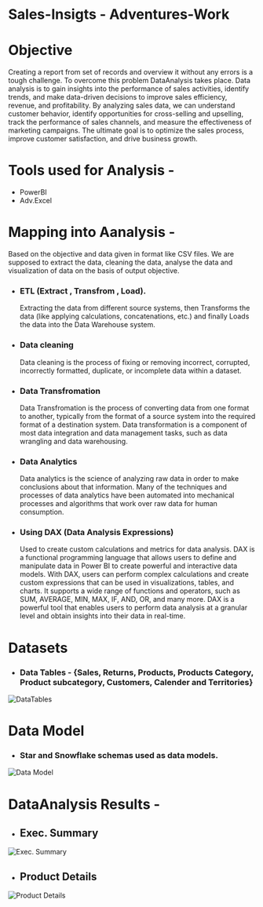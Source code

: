 # Sales-Insigts - Adventures-Work

# Objective
Creating a report from set of records and overview it without any errors is a tough challenge.
To overcome this problem DataAnalysis takes place. Data analysis is to gain insights into the performance of sales activities, identify trends, and make data-driven decisions to improve sales efficiency, revenue, and profitability. By analyzing sales data, we can understand customer behavior, identify opportunities for cross-selling and upselling, track the performance of sales channels, and measure the effectiveness of marketing campaigns. The ultimate goal is to optimize the sales process, improve customer satisfaction, and drive business growth.

 # Tools used for Analysis -
 
 - PowerBI
 - Adv.Excel

 # Mapping into Aanalysis -
 
 Based on the objective and data given in format like CSV files. We are supposed to extract the data, 
 cleaning the data, analyse the data and visualization of data on the basis of output objective.
 
 - ### ETL (Extract , Transfrom , Load).
   Extracting the data from different source systems, then Transforms the data (like applying calculations, concatenations, etc.) 
   and finally Loads the data into the Data Warehouse system.
 - ### Data cleaning 
   Data cleaning is the process of fixing or removing incorrect, corrupted, incorrectly formatted, duplicate, or incomplete data 
   within a dataset.
 - ### Data Transfromation
   Data Transfromation is the process of converting data from one format to another, typically from the format of a source system 
   into the required format of a destination system. Data transformation is a component of most data integration and data management
   tasks, such as data wrangling and data warehousing.
 - ### Data Analytics
   Data analytics is the science of analyzing raw data in order to make conclusions about that information. Many of the techniques and 
   processes of data analytics have been automated into mechanical processes and algorithms that work over raw data for human consumption.
 - ### Using DAX (Data Analysis Expressions)
   Used to create custom calculations and metrics for data analysis. DAX is a functional programming language that allows users to define and manipulate data in Power    BI to create powerful and interactive data models.
   With DAX, users can perform complex calculations and create custom expressions that can be used in visualizations, tables, and charts. It supports a wide range of
   functions and operators, such as SUM, AVERAGE, MIN, MAX, IF, AND, OR, and many more. DAX is a powerful tool that enables users to perform data analysis at a 
   granular level and obtain insights into their data in real-time.
 
 
 # Datasets 
 - ### Data Tables - {Sales, Returns, Products, Products Category, Product subcategory, Customers, Calender and Territories}
 ![DataTables](https://user-images.githubusercontent.com/83942809/236431233-8c3cdb04-7e22-437f-8642-040e02b4a9c1.png)

# Data Model

- ### Star and Snowflake schemas used as data models.
 ![Data Model](https://user-images.githubusercontent.com/83942809/236432428-bb81f7b9-b056-4bdc-aee1-6e66ec014a05.png)

# DataAnalysis Results -
- ## Exec. Summary
![Exec. Summary](https://user-images.githubusercontent.com/83942809/236432820-ac0f9ade-72c1-41e3-b9a7-088a2acff570.png)

- ## Product Details
![Product Details](https://user-images.githubusercontent.com/83942809/236432873-a368d0bc-b965-4597-ae45-0fc150288327.png)
